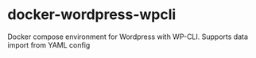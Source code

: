 # docker-wordpress-wpcli
Docker compose environment for Wordpress with WP-CLI.  Supports data import from YAML config
